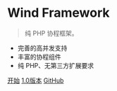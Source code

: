 <!-- ![logo](_media/icon.svg) -->

# Wind Framework

> 纯 PHP 协程框架。

- 完善的高并发支持
- 丰富的协程组件
- 纯 PHP、无第三方扩展要求

[开始](/v0/)
[1.0版本](/v1/)
[GitHub](https://github.com/wind-framework)

